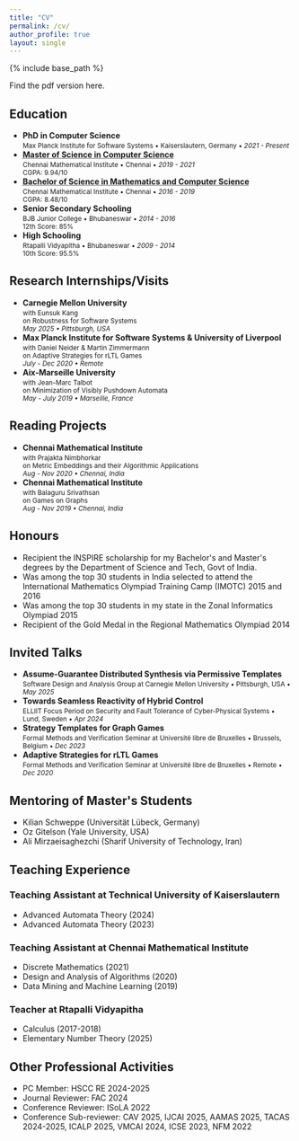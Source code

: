 ```yaml
---
title: "CV"
permalink: /cv/
author_profile: true
layout: single
---
```


{% include base_path %}

Find the pdf version <a href="{{ base_path }}/files/CV.pdf" style="text-decoration:none">here</a>.

## Education
* <strong>PhD in Computer Science </strong><br>
  <small> Max Planck Institute for Software Systems &bull; Kaiserslautern, Germany &bull; <em class="date">2021 - Present</em> </small>
* <strong><abbr title="Courseworks: Concurrency Theory, Infinite State Verification, Cryptography, Coding Theory, Games on Graphs II, Advanced Algorithms, Graph Theory, Complexity Theory, Matchings and Network flows, Linear Optimizations, Metric Embeddings and their Algorithmic Applications, Quantum Computing">
  Master of Science in Computer Science</abbr></strong><br>
  <small> Chennai Mathematical Institute &bull; Chennai &bull; <em class="date">2019 - 2021</em><br>
  CGPA: 9.94/10</small>
* <strong><abbr title="Mathematics Courseworks: Real/Complex Analysis, Linear Algebra, Group/Field/Ring Theory, Linear Groups, Topology, Probability, Calculus, Game Theory
  AND Computer Science Courseworks: Theory of Computation, Discrete Mathematics, Optimization, Mathematical Logic, Games on Graphs, Machine Learning, Weighted/Timed Automata, Algorithms, Haskell, Python, Java">
  Bachelor of Science in Mathematics and Computer Science</abbr></strong><br>
  <small> Chennai Mathematical Institute &bull; Chennai &bull; <em class="date">2016 - 2019</em><br>
  CGPA: 8.48/10</small>
* <strong>Senior Secondary Schooling</strong><br>
  <small> BJB Junior College &bull; Bhubaneswar &bull; <em class="date">2014 - 2016</em><br>
  12th Score: 85%</small>
* <strong>High Schooling</strong><br>
  <small> Rtapalli Vidyapitha &bull; Bhubaneswar &bull; <em class="date">2009 - 2014</em><br>
  10th Score: 95.5%</small>


## Research Internships/Visits
* <strong>Carnegie Mellon University</strong><br>
  <small> with Eunsuk Kang <br>
   on Robustness for Software Systems <br>
    <em class="date"> May 2025 &bull; Pittsburgh, USA</em></small>
* <strong>Max Planck Institute for Software Systems & University of Liverpool</strong><br>
  <small> with Daniel Neider & Martin Zimmermann <br>
   on Adaptive Strategies for rLTL Games <br>
    <em class="date"> July - Dec 2020 &bull; Remote</em></small>
* <strong>Aix-Marseille University</strong><br>
  <small> with Jean-Marc Talbot <br>
   on Minimization of Visibly Pushdown Automata <br>
  <em class="date"> May - July 2019 &bull; Marseille, France</em></small>

## Reading Projects
* <strong>Chennai Mathematical Institute</strong><br>
  <small> with Prajakta Nimbhorkar <br>
   on Metric Embeddings and their Algorithmic Applications <br>
    <em class="date"> Aug - Nov 2020 &bull; Chennai, India</em></small>
* <strong>Chennai Mathematical Institute</strong><br>
  <small> with Balaguru Srivathsan <br>
   on Games on Graphs <br>
    <em class="date"> Aug - Nov 2019 &bull; Chennai, India</em></small>



## Honours 
* Recipient the INSPIRE scholarship for my Bachelor's and Master's degrees by the Department of Science and Tech, Govt of India.
* Was among the top 30 students in India selected to attend the International Mathematics Olympiad Training Camp (IMOTC) 2015 and 2016
* Was among the top 30 students in my state in the Zonal Informatics Olympiad 2015
* Recipient of the Gold Medal in the Regional Mathematics Olympiad 2014

## Invited Talks

* <strong>
  Assume-Guarantee Distributed Synthesis via Permissive Templates</strong><br>
  <small> Software Design and Analysis Group at Carnegie Mellon University &bull; Pittsburgh, USA &bull; <em class="date"> May 2025 </em></small>

* <strong>
  Towards Seamless Reactivity of Hybrid Control</strong><br>
  <small> ELLIIT Focus Period on Security and Fault Tolerance of Cyber-Physical Systems &bull; Lund, Sweden &bull; <em class="date"> Apr 2024 </em></small>

* <strong>
  Strategy Templates for Graph Games</strong><br>
  <small> Formal Methods and Verification Seminar at Université libre de Bruxelles &bull; Brussels, Belgium &bull; <em class="date"> Dec 2023 </em></small>

* <strong>
  Adaptive Strategies for rLTL Games</strong><br>
  <small> Formal Methods and Verification Seminar at Université libre de Bruxelles &bull; Remote &bull; <em class="date"> Dec 2020 </em></small>


## Mentoring of Master's Students
- Kilian Schweppe (Universität Lübeck, Germany)
- Oz Gitelson (Yale University, USA)
- Ali Mirzaeisaghezchi (Sharif University of Technology, Iran)



## Teaching Experience
### Teaching Assistant at Technical University of Kaiserslautern
* Advanced Automata Theory (2024)
* Advanced Automata Theory (2023)

### Teaching Assistant at Chennai Mathematical Institute
* Discrete Mathematics (2021)
* Design and Analysis of Algorithms (2020)
* Data Mining and Machine Learning (2019)

### Teacher at Rtapalli Vidyapitha 
* Calculus (2017-2018)
* Elementary Number Theory (2025)

## Other Professional Activities
* PC Member: HSCC RE 2024-2025
* Journal Reviewer: FAC 2024
* Conference Reviewer: ISoLA 2022
* Conference Sub-reviewer: CAV 2025, IJCAI 2025, AAMAS 2025, TACAS 2024-2025, ICALP 2025, VMCAI
2024, ICSE 2023, NFM 2022





